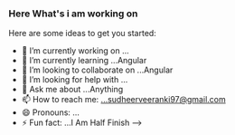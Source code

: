 ### Here What's i am working on


Here are some ideas to get you started:

- 🔭 I’m currently working on ...
- 🌱 I’m currently learning ...Angular
- 👯 I’m looking to collaborate on ...Angular
- 🤔 I’m looking for help with ...
- 💬 Ask me about ...Anything
- 📫 How to reach me: ...sudheerveeranki97@gmail.com
- 😄 Pronouns: ...
- ⚡ Fun fact: ...I Am Half Finish
-->
